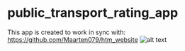 # public_transport_rating_app

This app is created to work in sync with: https://github.com/Maarten079/htm_website
![alt text](https://cdn.discordapp.com/attachments/519458344805728258/682400605389717544/Screenshot_20200227-023523.jpg)
